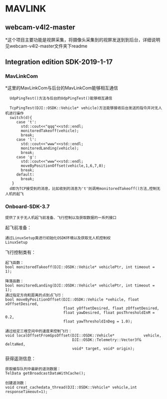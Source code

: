 ﻿# MAVLINK

## webcam-v4l2-master

*这个项目主要功能是视屏采集，将摄像头采集到的视屏发送到到后台，详细说明见webcam-v4l2-master文件夹下readme


## Integration edition SDK-2019-1-17

### MavLinkCom

*这里的MavLinkCom与后台的MavLinkCom能够相互通信

```
  UdpPingTest()方法与后台的UdpPingTest()能够相互通信
  
  TcpPingTest(DJI::OSDK::Vehicle* vehicle)方法能够接收后台发送的指令并对无人机进行操作
  switch(d){
     case 't':
       std::cout<<"qqq"<<std::endl;
       monitoredTakeoff(vehicle);
       break;
     case 'l':
       std::cout<<"www"<<std::endl;
       monitoredLanding(vehicle);
       break;
     case 'g':
       std::cout<<"www"<<std::endl;
       moveByPositionOffset(vehicle,1,6,7,0);
       break;
     default:
       break;
   }
  d即为TCP接受到的消息，比如收到的消息为't'则调用monitoredTakeoff()方法,控制无人机的起飞
```

### Onboard-SDK-3.7
```
提供了关于无人机起飞前准备、飞行控制以及获取数据的一系列接口
```

起飞前准备：
```
通过LinuxSetup类进行初始化OSDK环境以及获取无人机控制权
LinuxSetup
```

飞行控制类有：
```
起飞函数：
bool monitoredTakeoff(DJI::OSDK::Vehicle* vehiclePtr, int timeout = 1);

降落函数：
bool monitoredLanding(DJI::OSDK::Vehicle* vehiclePtr, int timeout = 1);
通过指定方向和距离的点到点飞行：
bool moveByPositionOffset(DJI::OSDK::Vehicle *vehicle, float xOffsetDesired,
                          float yOffsetDesired, float zOffsetDesired,
                          float yawDesired, float posThresholdInM = 0.2,
                          float yawThresholdInDeg = 1.0);
                          
通过给定三维空间中的速度来控制飞行：
void localOffsetFromGpsOffset(DJI::OSDK::Vehicle*             vehicle,
                              DJI::OSDK::Telemetry::Vector3f& deltaNed,
                              void* target, void* origin);
```
获得遥测信息：
```
获取缓存队列中最新的遥测数据：
TelData getBroadcastDataWithCache();

创建遥测数：
void creat_cachedata_thread(DJI::OSDK::Vehicle* vehicle,int responseTimeout=1);
```


